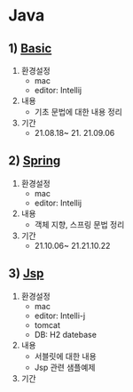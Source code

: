 # Java
## 1) [Basic](./basic/)
1. 환경설정
    - mac
    - editor: Intellij 
2. 내용
   - 기초 문법에 대한 내용 정리
3. 기간
   - 21.08.18~ 21. 21.09.06

## 2) [Spring](./spring/)
1. 환경설정
    - mac
    - editor: Intellij 
2. 내용
   - 객체 지향, 스프링 문법 정리
3. 기간
   - 21.10.06~ 21.21.10.22

## 3) [Jsp](./jsp/)
1. 환경설정
    - mac
    - editor: Intelli-j 
    - tomcat
    - DB: H2 datebase
2. 내용
   - 서블릿에 대한 내용
   - Jsp 관련 샘플예제
3. 기간